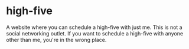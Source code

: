 # high-five
A website where you can schedule a high-five with just me.
This is not a social networking outlet. If you want to schedule a high-five
with anyone other than me, you're in the wrong place.